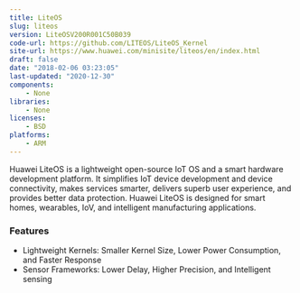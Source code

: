 ```yaml
---
title: LiteOS
slug: liteos
version: LiteOSV200R001C50B039
code-url: https://github.com/LITEOS/LiteOS_Kernel
site-url: https://www.huawei.com/minisite/liteos/en/index.html
draft: false
date: "2018-02-06 03:23:05"
last-updated: "2020-12-30"
components:
    - None
libraries:
    - None
licenses:
    - BSD
platforms:
    - ARM
---
```

Huawei LiteOS is a lightweight open-source IoT OS and a smart hardware development platform. It simplifies IoT device development and device connectivity, makes services smarter, delivers superb user experience, and provides better data protection. Huawei LiteOS is designed for smart homes, wearables, IoV, and intelligent manufacturing applications.

<!--more-->

### Features
- Lightweight Kernels: Smaller Kernel Size, Lower Power Consumption, and Faster Response
- Sensor Frameworks: Lower Delay, Higher Precision, and Intelligent sensing



